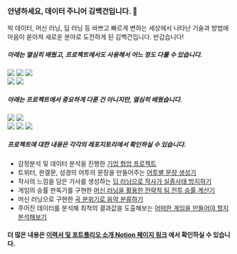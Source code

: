 ### 안녕하세요, 데이터 주니어 김백건입니다. 👋
빅 데이터, 머신 러닝, 딥 러닝 등 바쁘고 빠르게 변하는 세상에서 나타난 기술과 방법에 마음이 쏟아져 새로운 분야로 도전하게 된 김백건입니다. 반갑습니다!  
##### 아래는 열심히 배웠고, 프로젝트에서도 사용해서 어느 정도 다룰 수 있습니다.
<img src="https://img.shields.io/badge/Python-3776AB?style=flat-square&logo=Python&logoColor=white"/> <img src="https://img.shields.io/badge/scikit learn-F7931E?style=flat-square&logo=scikit-learn&logoColor=white"/> <img src="https://img.shields.io/badge/TensorFlow-FF6FF00?style=flat-square&logo=TensorFlow&logoColor=white"/>  
<img src="https://img.shields.io/badge/Git-F05032?style=flat-square&logo=Git&logoColor=white"/> <img src="https://img.shields.io/badge/GitHub-181717?style=flat-square&logo=GitHub&logoColor=white"/>

##### 아래는 프로젝트에서 중요하게 다룬 건 아니지만, 열심히 배웠습니다.
<img src="https://img.shields.io/badge/SQLite-003B57?style=flat-square&logo=SQLite&logoColor=white"/> <img src="https://img.shields.io/badge/MongoDB-47A248?style=flat-square&logo=MongoDB&logoColor=white"/>  
<img src="https://img.shields.io/badge/Flask-000000?style=flat-square&logo=Flask&logoColor=white"/> <img src="https://img.shields.io/badge/Docker-2496ED?style=flat-square&logo=Docker&logoColor=white"/> <img src="https://img.shields.io/badge/Heroku-430098?style=flat-square&logo=Heroku&logoColor=white"/>


##### 프로젝트에 대한 내용은 각각의 레포지토리에서 확인하실 수 있습니다.
- 감정분석 및 데이터 분석을 진행한 [기업 협업 프로젝트](https://github.com/zekcal/AI_07_Section_6_Project_2)
- 트위터, 판결문, 성경의 어투의 문장을 만들어주는 [어투별 문장 생성기](https://github.com/zekcal/AI_07_Section_6_Project_1)
- 작사의 느낌을 담은 가사를 생성하는 [딥 러닝으로 작사가 실종사태 방지하기](https://github.com/zekcal/AI_07_Section_4_Project)
- 게임의 승률 판독기를 구현한 [머신 러닝을 활용한 전략적 팀 전투 승률 계산기](https://github.com/zekcal/AI_07_Section_3_Project)
- 머신 러닝으로 구현한 [곡 분위기로 음악 분류하기](https://github.com/zekcal/AI_07_Section_2_Project)
- 주어진 데이터를 분석해 최적의 결과값을 도출해보는 [어떠한 게임을 만들어야 할지 분석해보기](https://github.com/zekcal/AI_07_Section_1_Project)

#### 더 많은 내용은 [이력서 및 포트폴리오 소개 Notion 페이지 링크](https://fate-thrush-832.notion.site/25b8bea068174ec69a5367a3a1f7ff16) 에서 확인하실 수 있습니다.

<!--
**zekcal/zekcal** is a ✨ _special_ ✨ repository because its `README.md` (this file) appears on your GitHub profile.

Here are some ideas to get you started:

- 🔭 I’m currently working on ...
- 🌱 I’m currently learning ...
- 👯 I’m looking to collaborate on ...
- 🤔 I’m looking for help with ...
- 💬 Ask me about ...
- 📫 How to reach me: ...
- 😄 Pronouns: ...
- ⚡ Fun fact: ...
-->
